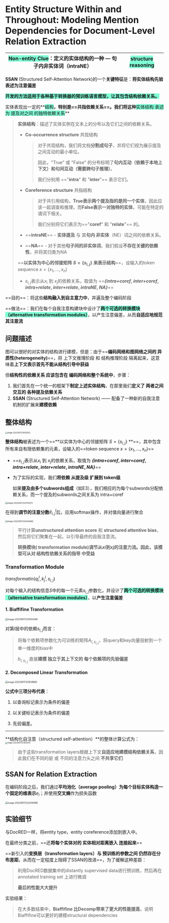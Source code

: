 # Entity Structure Within and Throughout: Modeling Mention Dependencies for Document-Level Relation Extraction

| <font style="background: Aquamarine">Non-entity Clue</font>：定义的实体结构的一种 — 句子内非实体词（intraNE） | <font style="background: Aquamarine">structure reasoning</font> |
| :----------------------------------------------------------: | :----------------------------------------------------------: |



**SSAN** (Structured Self-Attention Network)的一个**关键特征**是：**将实体结构先验表述为注意偏差**

**<font style="background: Aquamarine">开发的方法适用于各种基于转换器的预训练语言模型，让其包含结构依赖关系。</font>**



实体表现出一定的**<font style="background: Aquamarine">结构</font>**，特别是==**共指依赖关系**==。我们将这种**<font style="background: Aquamarine">实体结构 表述为 提及对之间 的独特依赖关系</font>**  

> **实体结构**：描述了实体实例在文本上的分布以及它们之间的依赖关系。
>
> * **Co-occurrence structure** 共现结构
>
>   > 对于共现结构，我们将文档**分割成句子**，并将它们视为展示提及之间互动的最小单位。
>   >
>   > 因此，"True" 或 "False" 的分布标明了**句内互动（依赖于本地上下文）**和**句间互动（需要跨句子推理）**。
>   >
>   > 我们分别用 =="**intra**" 和 "**inter**"== 表示它们。
>
> * **Coreference structure** 共指结构
>
>   > 对于共引用结构，**True表示两个提及指的是同一个实体**，因此应该一起调查和推理，而**False表示一对独特的实体**，可能在特定的谓词下相关。
>   >
>   > 我们分别将它们表示为=="**coref**" 和 "**relate**"== 的。
>
> * ==**intraNE**== - **实体提及** 与 其**句内 非实体**（NE）词之间的依赖关系。
>
> * ==**NA**== - 对于其他**句子间的非实体词**，我们假设**不存在关键的依赖性**，并将其归类为NA
>
> 
>
> ==**以实体为中心的邻接矩阵 $S=\{s_{i,j}\}$ 来表示结构**==，设输入的token sequence $x=(x_1, ... , x_n)$
>
> * $s_{i,j}$表示从$x_i$ 到 $x_j$的依赖关系，取值为 ==***{intra+coref*, *inter+coref*, *intra+relate*, *inter+relate*, *intraNE*, *NA}***==



==目的==：将这些**结构融入到自主意力中**，并遍及整个编码阶段

==做法==：我们在每个自我注意构建块中设计了<font style="background: Aquamarine">**两个可选的转换模块（alternative transformation modules）**</font>，以产生注意偏差，从而**自适应地规范其注意流**

## 问题描述

图可以很好的对实体的结构进行建模，但是：由于==**编码网络和图网络之间的 异质性(heterogeneity)**==，将 上下文推理阶段 和 结构推理阶段 隔离起来，这意味着**上下文表示首先不能从结构引导中获益**



但**结构性的依赖关系 应该包含在 编码网络和整个系统中**，步骤：

1. 我们首先在一个统一的框架下**制定上述实体结构**，在那里我们**定义了 两者之间交互的 各种提及依赖关系**
2. **SSAN** (Structured Self-Attention Network) —— 配备了一种新的自我注意机制的扩展来**建模依赖**



## 整体结构

<img src="https://cdn.jsdelivr.net/gh/xin-fight/note_image@main/img/image-20230917210010552.png" alt="image-20230917210010552" style="zoom:40%;" />

**整体结构**被表述为一个==**以实体为中心的邻接矩阵 $S=\{s_{i,j}\}$ **==，其中包含所有来自有限依赖集的元素，设输入的==token sequence $x=(x_1, ... , x_n)$==

* ==$s_{i,j}$表示从$x_i$ 到 $x_j$的依赖关系，取值为 ***{intra+coref*, *inter+coref*, *intra+relate*, *inter+relate*, *intraNE*, *NA}***==

* 为了实际的实现，我们**将依赖 从提及级 扩展到 token级** 

  如果**提及由多个subwords组成**（如E3），我们相应的为每个subwords分配依赖关系，而一个提及的subwords之间关系为 intra+coref

<img src="https://cdn.jsdelivr.net/gh/xin-fight/note_image@main/img/image-20230917203703575.png" alt="image-20230917203703575" style="zoom: 43%;" />

在得到**调节的注意分数**$\hat{e}^l_{i,j}$后，应用softmax操作，并对值向量进行聚合

<img src="https://cdn.jsdelivr.net/gh/xin-fight/note_image@main/img/image-20230917204249460.png" alt="image-20230917204249460" style="zoom:43%;" />

> 平行计算**unstructured attention score** 和 **structured attentive bias**，然后将它们聚集在一起，以引导最终的自我注意流。
>
> **转换模块( transformation module)**调节从xi到xj的注意力流。因此，该模型**可从对 结构性依赖关系的指导 中受益**

### Transformation Module

$transformatin(q^l_i,k^l_j,s_{i,j})$  

对每个输入的结构信息$S$中的每一个元素$s_{i,j}$参数化，并设计了<font style="background: Aquamarine">**两个可选的转换模块（alternative transformation modules）**</font>，以**产生注意偏差**

#### 1. Biaffifine Transformation

<img src="https://cdn.jsdelivr.net/gh/xin-fight/note_image@main/img/image-20230917220554388.png" alt="image-20230917220554388" style="zoom:50%;" />

对第$l$层中的依赖$s_{i,j}$而言：

> 将每个依赖项参数化为可训练的矩阵$A_{l,s_{i,j}}$，将query和key向量投射到一个单一维度的bias中
>
> $b_{l,s_{i,j}}$ 直接**建模 独立于其上下文的 每个依赖项的先验偏差**

#### 2. Decomposed Linear Transformation

<img src="https://cdn.jsdelivr.net/gh/xin-fight/note_image@main/img/image-20230917221639865.png" alt="image-20230917221639865" style="zoom:50%;" />

**公式中三项分布代表**：

1. 以查询标记表示为条件的偏差

2. 以关键标记表示为条件的偏差

3. 先验偏差。

<hr>
**结构化自注意（structured self-attention）**的整体计算公式为：

<img src="https://cdn.jsdelivr.net/gh/xin-fight/note_image@main/img/image-20230917221820415.png" alt="image-20230917221820415" style="zoom:40%;" />

> 由于这些transformation layers根据上下文**自适应地建模结构依赖关系**，因此我们在不同的层 或 不同的注意力头之间 **不共享它们**



##  SSAN for Relation Extraction

在编码阶段之后，我们通过**平均池化（average pooling）**为每个**目标实体构造一个固定的维表示**$e_i$；并使用**交叉熵**作为损失函数

<img src="https://cdn.jsdelivr.net/gh/xin-fight/note_image@main/img/image-20230917223438498.png" alt="image-20230917223438498" style="zoom:50%;" />

## 实验细节

与DocRED一样，将entity type，entity coreference添加到嵌入中。

在最终分类之前，==还**将每个实体对的 实体相对距离嵌入 连接起来**==



==新引入的**变换层（transformation layers）与 预训练的参数之间 仍然存在分布差距**，从而在一定程度上阻碍了SSAN的改进==，为了缓解这种差距：

> 利用DocRED数据集中的distantly supervised data进行预训练，然后再在 annotated training set 上进行微调
>
> **最后的性能大大提升**





实验结果：

> 在大多数结果中，**Biaffifine 比Decomp带来了更大的性能提高**，说明Biaffifine可以更好的建模structural dependencies
